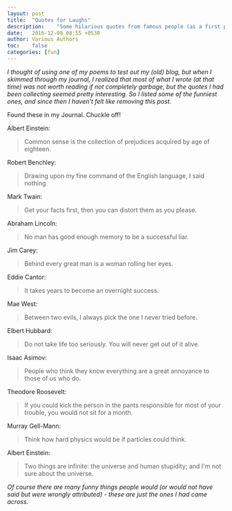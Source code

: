 ```yaml
---
layout: post
title:  "Quotes for Laughs"
description:    "Some hilarious quotes from famous people (as a first post to test the blogging system)."
date:   2016-12-08 08:55 +0530
author: Various Authors
toc:    false
categories: [fun]
---
```


*I thought of using one of my poems to test out my (old) blog, but when I skimmed through my journal, I realized that most of what I wrote (at that time) was not worth reading if not completely garbage, but the quotes I had been collecting seemed pretty interesting. So I listed some of the funniest ones, and since then I haven't felt like removing this post.*

Found these in my Journal. Chuckle off!

Albert Einstein:
> Common sense is the collection of prejudices acquired by age of eighteen.

Robert Benchley:
> Drawing upon my fine command of the English language, I said nothing.

Mark Twain:
> Get your facts first, then you can distort them as you please.

Abraham Lincoln:
> No man has good enough memory to be a successful liar.

Jim Carey:
> Behind every great man is a woman rolling her eyes.

Eddie Cantor:
> It takes years to become an overnight success.

Mae West:
> Between two evils, I always pick the one I never tried before.

Elbert Hubbard:
> Do not take life too seriously. You will never get out of it alive.

Isaac Asimov:
> People who think they know everything are a great annoyance to those of us who do.

Theodore Roosevelt:
> If you could kick the person in the pants responsible for most of your trouble, you would not sit for a month.

Murray Gell-Mann:
> Think how hard physics would be if particles could think.

Albert Einstein:
> Two things are infinite: the universe and human stupidity; and I'm not sure about the universe.  

*Of course there are many funny things people would (or would not have said but were wrongly attributed) - these are just the ones I had came across.*
